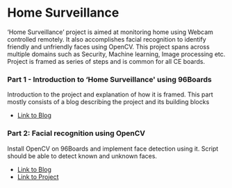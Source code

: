 # Home Surveillance

‘Home Surveillance’ project is aimed at monitoring home using Webcam controlled remotely. 
It also accomplishes facial recognition to identify friendly and unfriendly faces using OpenCV. 
This project spans across multiple domains such as Security, Machine learning, Image processing etc. 
Project is framed as series of steps and is common for all CE boards.

### Part 1 - Introduction to ‘Home Surveillance' using 96Boards

Introduction to the project and explanation of how it is framed. This part mostly consists of a blog
describing the project and its building blocks

* [Link to Blog]()

### Part 2: Facial recognition using OpenCV

Install OpenCV on 96Boards and implement face detection using it. Script should be able to detect known
and unknown faces.

* [Link to Blog]()
* [Link to Project]()

